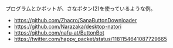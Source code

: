 プログラムとかボットが、さなボタン(2)を使っているような例。

- https://github.com/Zhacro/SanaButtonDownloader
- https://github.com/Narazaka/desktop-natori
- https://github.com/nafu-at/ButtonBot
- https://twitter.com/happy_packet/status/1181154641087729665

